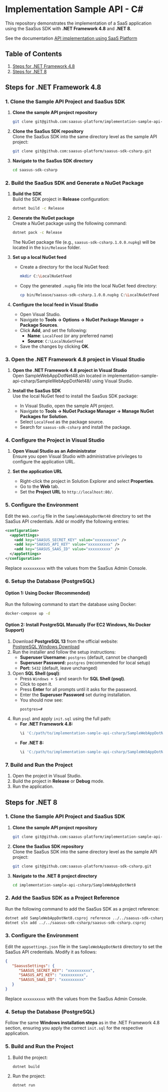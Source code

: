 # Implementation Sample API - C#

This repository demonstrates the implementation of a SaaS application using the SaaSus SDK with **.NET Framework 4.8** and **.NET 8**.

See the documentation [API implementation using SaaS Platform](https://docs.saasus.io/ja/docs/implementation-guide/implementing-authentication-using-saasus-platform-apiserver)

## Table of Contents

1. [Steps for .NET Framework 4.8](#steps-for-net-framework-48)
2. [Steps for .NET 8](#steps-for-net-8)

## Steps for .NET Framework 4.8

### 1. Clone the Sample API Project and SaaSus SDK

1. **Clone the sample API project repository**
   ```bash
   git clone git@github.com:saasus-platform/implementation-sample-api-csharp.git
   ```

2. **Clone the SaaSus SDK repository**  
   Clone the SaaSus SDK into the same directory level as the sample API project:

   ```bash
   git clone git@github.com:saasus-platform/saasus-sdk-csharp.git
   ```

3. **Navigate to the SaaSus SDK directory**
   ```bash
   cd saasus-sdk-csharp
   ```

### 2. Build the SaaSus SDK and Generate a NuGet Package

1. **Build the SDK**  
   Build the SDK project in **Release** configuration:

   ```bash
   dotnet build -c Release
   ```

2. **Generate the NuGet package**  
   Create a NuGet package using the following command:

   ```bash
   dotnet pack -c Release
   ```

   The NuGet package file (e.g., `saasus-sdk-csharp.1.0.0.nupkg`) will be located in the `bin/Release` folder.

3. **Set up a local NuGet feed**
   - Create a directory for the local NuGet feed:
     ```bash
     mkdir C:\LocalNuGetFeed
     ```
   - Copy the generated `.nupkg` file into the local NuGet feed directory:
     ```bash
     cp bin/Release/saasus-sdk-csharp.1.0.0.nupkg C:\LocalNuGetFeed
     ```

4. **Configure the local feed in Visual Studio**
   - Open Visual Studio.
   - Navigate to **Tools → Options → NuGet Package Manager → Package Sources**.
   - Click **Add**, and set the following:
      - **Name**: `LocalFeed` (or any preferred name)
      - **Source**: `C:\LocalNuGetFeed`
   - Save the changes by clicking **OK**.

### 3. Open the .NET Framework 4.8 project in Visual Studio

1. **Open the .NET Framework 4.8 project in Visual Studio**  
   Open SampleWebAppDotNet48.sln located in implementation-sample-api-csharp/SampleWebAppDotNet48/ using Visual Studio.

2. **Install the SaaSus SDK**  
   Use the local NuGet feed to install the SaaSus SDK package:
   - In Visual Studio, open the sample API project.
   - Navigate to **Tools → NuGet Package Manager → Manage NuGet Packages for Solution**.
   - Select `LocalFeed` as the package source.
   - Search for `saasus-sdk-csharp` and install the package.

### 4. Configure the Project in Visual Studio

1. **Open Visual Studio as an Administrator**  
   Ensure you open Visual Studio with administrative privileges to configure the application URL.

2. **Set the application URL**
   - Right-click the project in Solution Explorer and select **Properties**.
   - Go to the **Web** tab.
   - Set the **Project URL** to `http://localhost:80/`.

### 5. Configure the Environment

Edit the `Web.config` file in the `SampleWebAppDotNet48` directory to set the SaaSus API credentials. Add or modify the following entries:

```xml
<configuration>
  <appSettings>
    <add key="SAASUS_SECRET_KEY" value="xxxxxxxxxx" />
    <add key="SAASUS_API_KEY" value="xxxxxxxxxx" />
    <add key="SAASUS_SAAS_ID" value="xxxxxxxxxx" />
  </appSettings>
</configuration>
```

Replace `xxxxxxxxxx` with the values from the SaaSus Admin Console.

### 6. Setup the Database (PostgreSQL)

#### Option 1: Using Docker (Recommended)

Run the following command to start the database using Docker:

```sh
docker-compose up -d
```

#### Option 2: Install PostgreSQL Manually (For EC2 Windows, No Docker Support)

1. Download **PostgreSQL 13** from the official website:  
   [PostgreSQL Windows Download](https://www.postgresql.org/download/windows/)
2. Run the installer and follow the setup instructions:
   - **Superuser Username:** `postgres` (default, cannot be changed)
   - **Superuser Password:** `postgres` (recommended for local setup)
   - **Port:** `5432` (default, leave unchanged)
3. Open **SQL Shell (psql)**:
   - Press `Windows + S` and search for **SQL Shell (psql)**.
   - Click to open it.
   - Press **Enter** for all prompts until it asks for the password.
   - Enter the **Superuser Password** set during installation.
   - You should now see:
     ```
     postgres=#
     ```
4. Run `psql` and apply `init.sql` using the full path:
   - **For .NET Framework 4.8:**
     ```sql
     \i 'C:/path/to/implementation-sample-api-csharp/SampleWebAppDotNet48/init.sql'
     ```
   - **For .NET 8:**
     ```sql
     \i 'C:/path/to/implementation-sample-api-csharp/SampleWebAppDotNet8/init.sql'
     ```

### 7. Build and Run the Project

1. Open the project in Visual Studio.
2. Build the project in **Release** or **Debug** mode.
3. Run the application.

## Steps for .NET 8

### 1. Clone the Sample API Project and SaaSus SDK

1. **Clone the sample API project repository**
   ```bash
   git clone git@github.com:saasus-platform/implementation-sample-api-csharp.git
   ```

2. **Clone the SaaSus SDK repository**  
   Clone the SaaSus SDK into the same directory level as the sample API project:

   ```bash
   git clone git@github.com:saasus-platform/saasus-sdk-csharp.git
   ```

3. **Navigate to the .NET 8 project directory**
   ```bash
   cd implementation-sample-api-csharp/SampleWebAppDotNet8
   ```

### 2. Add the SaaSus SDK as a Project Reference

Run the following command to add the SaaSus SDK as a project reference:

```bash
dotnet add SampleWebAppDotNet8.csproj reference ../../saasus-sdk-csharp/saasus-sdk-csharp.csproj
dotnet sln add ../../saasus-sdk-csharp/saasus-sdk-csharp.csproj
```

### 3. Configure the Environment

Edit the `appsettings.json` file in the `SampleWebAppDotNet8` directory to set the SaaSus API credentials. Modify it as follows:

```json
{
   "SaasusSettings": {
      "SAASUS_SECRET_KEY": "xxxxxxxxxx",
      "SAASUS_API_KEY": "xxxxxxxxxx",
      "SAASUS_SAAS_ID": "xxxxxxxxxx"
   }
}
```

Replace `xxxxxxxxxx` with the values from the SaaSus Admin Console.

### 4. Setup the Database (PostgreSQL)

Follow the same **Windows installation steps** as in the .NET Framework 4.8 section, ensuring you apply the correct `init.sql` for the respective application.

### 5. Build and Run the Project

1. Build the project:

   ```bash
   dotnet build
   ```

2. Run the project:

   ```bash
   dotnet run
   ```
